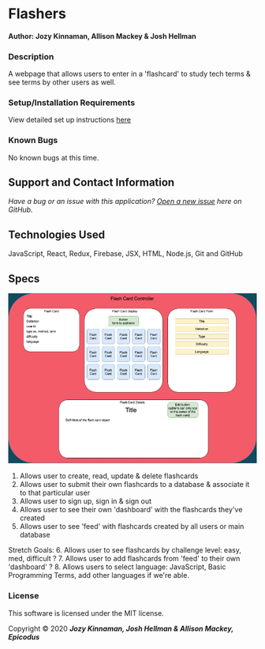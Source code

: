 # Flashers

#### Author: Jozy Kinnaman, Allison Mackey & Josh Hellman

### Description
A webpage that allows users to enter in a 'flashcard' to study tech terms & see terms by other users as well. 

### Setup/Installation Requirements

View detailed set up instructions [here](./INSTALL.md)

### Known Bugs

No known bugs at this time. 

## Support and Contact Information

_Have a bug or an issue with this application? [Open a new issue](https://github.com/amackey693/brewery/issues) here on GitHub._

## Technologies Used

JavaScript, React, Redux, Firebase, JSX, HTML, Node.js, Git and GitHub

## Specs
![TechFlashers](./public/TechFlashers.jpg)

1. Allows user to create, read, update & delete flashcards
2. Allows user to submit their own flashcards to a database & associate it to that particular user 
3. Allows user to sign up, sign in & sign out
4. Allows user to see their own 'dashboard' with the flashcards they've created
5. Allows user to see 'feed' with flashcards created by all users or main database

Stretch Goals: 
6. Allows user to see flashcards by challenge level: easy, med, difficult ?
7. Allows user to add flashcards from 'feed' to their own 'dashboard' ?
8. Allows users to select language: JavaScript, Basic Programming Terms, add other languages if we're able. 


### License

This software is licensed under the MIT license.

Copyright © 2020 **_Jozy Kinnaman, Josh Hellman & Allison Mackey, Epicodus_**